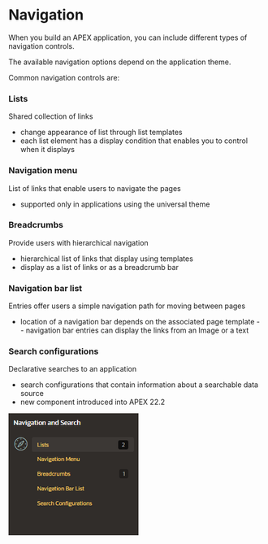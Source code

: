 # Navigation

When you build an APEX application, you can include different types of navigation controls.

The available navigation options depend on the application theme.

Common navigation controls are:

### Lists

Shared collection of links

- change appearance of list through list templates
- each list element has a display condition that enables you to control when it displays

### Navigation menu

List of links that enable users to navigate the pages

- supported only in applications using the universal theme

### Breadcrumbs

Provide users with hierarchical navigation

- hierarchical list of links that display using templates
- display as a list of links or as a breadcrumb bar

### Navigation bar list

Entries offer users a simple navigation path for moving between pages

- location of a navigation bar depends on the associated page template - - navigation bar entries can display the links from an Image or a text

### Search configurations

Declarative searches to an application

- search configurations that contain information about a searchable data source
- new component introduced into APEX 22.2

![Navigation Share Components](images/shared_components_navigation.png)
